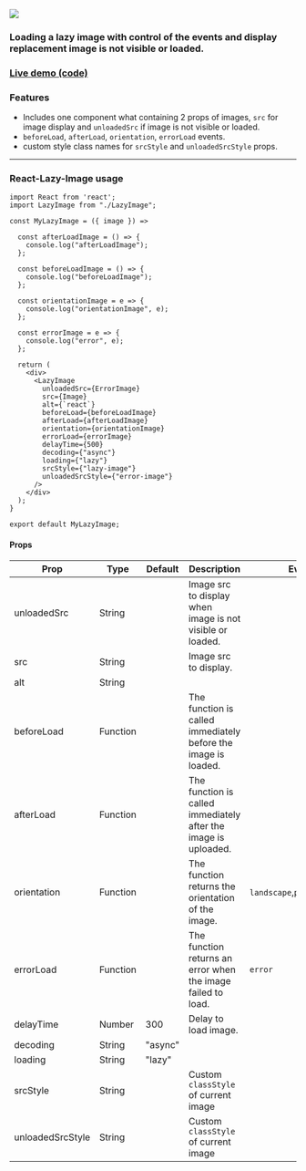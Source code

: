 ![](https://i.ibb.co/DtbLVMN/Purple-and-White-Math-Tutor-Bordered-Linked-In-Banner.png)

### Loading a lazy image with control of the events and display replacement image is not visible or loaded.

### [Live demo (code)](https://codesandbox.io/s/github/davidkern13/React-Lazy-Image)

### Features

- Includes one component what containing 2 props of images, ```src``` for image display and ```unloadedSrc``` if image is not visible or loaded.
- ```beforeLoad```, ```afterLoad```, ```orientation```, ```errorLoad``` events.
- custom style class names for ```srcStyle``` and ```unloadedSrcStyle``` props.

<hr/>

### React-Lazy-Image usage

```
import React from 'react';
import LazyImage from "./LazyImage";
 
const MyLazyImage = ({ image }) =>

  const afterLoadImage = () => {
    console.log("afterLoadImage");
  };

  const beforeLoadImage = () => {
    console.log("beforeLoadImage");
  };

  const orientationImage = e => {
    console.log("orientationImage", e);
  };

  const errorImage = e => {
    console.log("error", e);
  };

  return (
    <div>
      <LazyImage
        unloadedSrc={ErrorImage}
        src={Image}
        alt={`react`}
        beforeLoad={beforeLoadImage}
        afterLoad={afterLoadImage}
        orientation={orientationImage}
        errorLoad={errorImage}
        delayTime={500}
        decoding={"async"}
        loading={"lazy"}
        srcStyle={"lazy-image"}
        unloadedSrcStyle={"error-image"}
      />
    </div>
  );
}

export default MyLazyImage;
```

#### Props

| Prop  | Type | Default | Description | Event |
| ------------- | ------------- | ------------- | ------------- | ------------- |
| unloadedSrc  | String  |   | Image src to display when image is not visible or loaded. | |
| src  | String  |   | Image src to display.  | |
| alt  | String  |   |   | |
| beforeLoad  | Function  |   | The function is called immediately before the image is loaded. | |
| afterLoad  | Function  |   | The function is called immediately after the image is uploaded. | |
| orientation  | Function  |   | The function returns the orientation of the image.  | ```landscape```,```portrait```,```even``` |
| errorLoad  | Function  |   | The function returns an error when the image failed to load. | ```error``` |
| delayTime  | Number  | 300  | Delay to load image. | |
| decoding  | String  | "async"  |   | |
| loading  | String  | "lazy"  |   | |
| srcStyle  | String  |   | Custom ```classStyle``` of current image  | |
| unloadedSrcStyle  | String  |   | Custom ```classStyle``` of current image  | |


